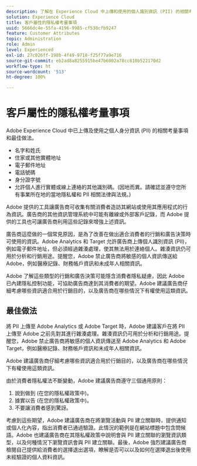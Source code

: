 ```yaml
---
description: 了解在 Experience Cloud 中上傳和使用的個人識別資訊 (PII) 的相關考量事項和最佳實務。
solution: Experience Cloud
title: 客戶屬性的隱私權考量事項
uuid: 5666dc4e-55fa-4196-9985-cf530cfb9247
feature: Customer Attributes
topic: Administration
role: Admin
level: Experienced
exl-id: 27c026ff-198b-4f49-9718-f25f77a9e716
source-git-commit: eb2ad8a8255915be47b6002a78cc810b522170d2
workflow-type: ht
source-wordcount: '513'
ht-degree: 100%

---
```


# 客戶屬性的隱私權考量事項

Adobe Experience Cloud 中已上傳及使用之個人身分資訊 (PII) 的相關考量事項和最佳做法。

* 名字和姓氏
* 住家或其他實體地址
* 電子郵件地址
* 電話號碼
* 身分證字號
* 允許個人進行實體或線上連絡的其他識別碼。(因地而異。請確認並遵守您所有事業所在地的當地隱私權和 PII 相關法律與法規。)

Adobe 提供的工具讓廣告商可收集有關消費者造訪其網站或使用其應用程式的行為資訊。廣告商的其他資訊管理系統中可能有離線或外部客戶記錄，而 Adobe 提供的工具也可讓廣告商利用這些記錄來增強上述資訊。

廣告商這麼做的一個常見原因，是為了改善在做出適合消費者的行銷和廣告決策時可使用的資訊。Adobe Analytics 和 Target 允許廣告商上傳個人識別資訊 (PII)，例如電子郵件地址，但必須經過雜湊處理，使其無法用於連絡個人。雜湊資訊仍可用於分析和行銷用途。提醒您，Adobe 禁止廣告商將敏感的個人資訊傳送給 Adobe，例如醫療記錄、財務帳戶資訊和未成年人相關資訊。

Adobe 了解這些類型的行銷和廣告決策可能隱含消費者隱私疑慮，因此 Adobe 已內建隱私控制功能，可協助廣告商達到其消費者的期望。Adobe 建議廣告商仔細考慮哪些資訊適合用於行銷目的，以及廣告商在哪些情況下有權使用這類資訊。

## 最佳做法

將 PII 上傳至 Adobe Analytics 或 Adobe Target 時，Adobe 建議客戶在將 PII 上傳至 Adobe 之前先對其進行雜湊處理。雜湊資訊仍可用於分析和行銷用途。提醒您，Adobe 禁止廣告商將敏感的個人資訊傳送至 Adobe Analytics 和 Adobe Target，例如醫療記錄、財務帳戶資訊和未成年人相關資訊。

Adobe 建議廣告商仔細考慮哪些資訊適合用於行銷目的，以及廣告商在哪些情況下有權使用這類資訊。

由於消費者隱私權法不斷變動，Adobe 建議廣告商遵守三個通用原則：

1. 說到做到 (在您的隱私權政策中)。
1. 據實以告 (在您的隱私權政策中)。
1. 不要讓消費者感到驚訝。

考慮到這些期望，Adobe 建議廣告商在將瀏覽活動與 PII 建立關聯時，提供通知或個人化內容，指出消費者已通過驗證。此情況的範例是在網站標題中包含問候語。Adobe 也建議廣告商在其隱私權政策中說明會與 PII 建立關聯的瀏覽資訊類型，以及何種情況下瀏覽資訊會與 PII 建立關聯。最後，Adobe 強烈建議廣告商檢閱自己提供給消費者的選擇退出選項，瞭解是否可以以及如何在選擇退出後使用未經驗證的個人資料資訊。
